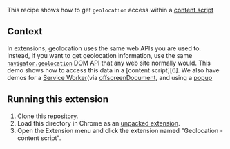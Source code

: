 This recipe shows how to get `geolocation` access within a [content script][5]

## Context

In extensions, geolocation uses the same web APIs you are used to. Instead, if you want to get geolocation information, use the same [`navigator.geolocation`](geolocation) DOM API that any web site normally would. This demo shows how to access this data in a [content script][6]. We also have demos for a [Service Worker][4](via [offscreenDocument][2], and using a [popup][3]

## Running this extension

1. Clone this repository.
1. Load this directory in Chrome as an [unpacked extension][2].
1. Open the Extension menu and click the extension named "Geolocation - content script".

[1]: https://developer.chrome.com/docs/extensions/mv3/getstarted/development-basics/#load-unpacked
[2]: https://developer.chrome.com/docs/extensions/reference/offscreen/
[3]: functional-samples/cookbook.geolocation-popup
[4]: functional-samples/cookbook.geolocation-offscreen
[5]: https://developer.chrome.com/docs/extensions/mv3/content_scripts/
